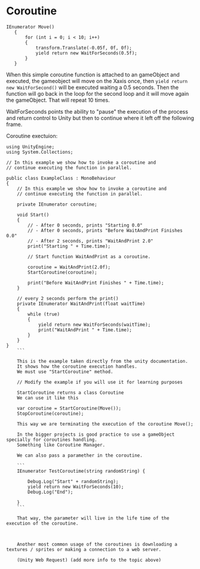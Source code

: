  
 
 # Coroutine

 ```
 IEnumerator Move()
    {
        for (int i = 0; i < 10; i++)
        {
            transform.Translate(-0.05f, 0f, 0f);
            yield return new WaitForSeconds(0.5f);
        }
    }
 ```


  
 When this simple coroutine function is attached to an gameObject and executed, the gameobject will move on the Xaxis once, then 
 ```yield return new WaitForSecond()``` will be executed waiting a 0.5 seconds. 
 Then the function will go back in the loop for the second loop and it will move again the gameObject.
 That will repeat 10 times.

 WaitForSeconds points the ability to "pause" the execution of the process and return control to Unity but then to continue where it left off the following frame.

 Coroutine exectuion:

```
using UnityEngine;
using System.Collections;

// In this example we show how to invoke a coroutine and
// continue executing the function in parallel.

public class ExampleClass : MonoBehaviour
{
    // In this example we show how to invoke a coroutine and
    // continue executing the function in parallel.

    private IEnumerator coroutine;

    void Start()
    {
        // - After 0 seconds, prints "Starting 0.0"
        // - After 0 seconds, prints "Before WaitAndPrint Finishes 0.0"
        // - After 2 seconds, prints "WaitAndPrint 2.0"
        print("Starting " + Time.time);

        // Start function WaitAndPrint as a coroutine.

        coroutine = WaitAndPrint(2.0f);
        StartCoroutine(coroutine);

        print("Before WaitAndPrint Finishes " + Time.time);
    }

    // every 2 seconds perform the print()
    private IEnumerator WaitAndPrint(float waitTime)
    {
        while (true)
        {
            yield return new WaitForSeconds(waitTime);
            print("WaitAndPrint " + Time.time);
        }
    }
}
    ```

    This is the example taken directly from the unity documentation.
    It shows how the coroutine execution handles.
    We must use "StartCoroutine" method.
    
    // Modify the example if you will use it for learning purposes

    StartCoroutine returns a class Coroutine
    We can use it like this 

    var coroutine = StartCoroutine(Move());
    StopCoroutine(coroutine);

    This way we are terminating the execution of the coroutine Move();

    In the bigger projects is good practice to use a gameObject specially for coroutines handling.
    Something like Coroutine Manager.

    We can also pass a paramether in the coroutine.

    ```
    IEnumerator TestCoroutime(string randomString) {

        Debug.Log("Start" + randomString);
        yield return new WaitForSeconds(10);
        Debug.Log("End");

    }
    ```

    That way, the parameter will live in the life time of the execution of the coroutine.



    Another most common usage of the coroutines is downloading a textures / sprites or making a connection to a web server.

    (Unity Web Request) (add more info to the topic above)

